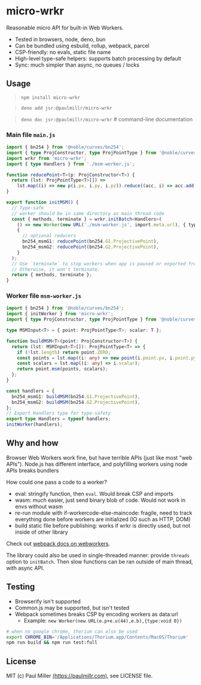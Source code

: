 # micro-wrkr

Reasonable micro API for built-in Web Workers.

- Tested in browsers, node, deno, bun
- Can be bundled using esbuild, rollup, webpack, parcel
- CSP-friendly: no evals, static file name
- High-level type-safe helpers: supports batch processing by default
- Sync: much simpler than async, no queues / locks

## Usage

> `npm install micro-wrkr`

> `deno add jsr:@paulmillr/micro-wrkr`

> `deno doc jsr:@paulmillr/micro-wrkr` # command-line documentation

### Main file `main.js`

```ts
import { bn254 } from '@noble/curves/bn254';
import { type ProjConstructor, type ProjPointType } from '@noble/curves/abstract/weierstrass';
import wrkr from 'micro-wrkr';
import { type Handlers } from './msm-worker.js';

function reducePoint<T>(p: ProjConstructor<T>) {
  return (lst: ProjPointType<T>[]) =>
    lst.map((i) => new p(i.px, i.py, i.pz)).reduce((acc, i) => acc.add(i), p.ZERO);
}

export function initMSM() {
  // Type-safe
  // worker should be in same directory as main thread code
  const { methods, terminate } = wrkr.initBatch<Handlers>(
    () => new Worker(new URL('./msm-worker.js', import.meta.url), { type: 'module' }),
    {
      // optional reducers
      bn254_msmG1: reducePoint(bn254.G1.ProjectivePoint),
      bn254_msmG2: reducePoint(bn254.G2.ProjectivePoint),
    }
  );
  // Use `terminate` to stop workers when app is paused or exported from library.
  // Otherwise, it won't terminate.
  return { methods, terminate };
}
```

### Worker file `msm-worker.js`

```ts
import { bn254 } from '@noble/curves/bn254';
import { initWorker } from 'micro-wrkr';
import { type ProjConstructor, type ProjPointType } from '@noble/curves/abstract/weierstrass';

type MSMInput<T> = { point: ProjPointType<T>; scalar: T };

function buildMSM<T>(point: ProjConstructor<T>) {
  return (lst: MSMInput<T>[]): ProjPointType<T> => {
    if (!lst.length) return point.ZERO;
    const points = lst.map((i: any) => new point(i.point.px, i.point.py, i.point.pz));
    const scalars = lst.map((i: any) => i.scalar);
    return point.msm(points, scalars);
  };
}

const handlers = {
  bn254_msmG1: buildMSM(bn254.G1.ProjectivePoint),
  bn254_msmG2: buildMSM(bn254.G2.ProjectivePoint),
};
// Export Handlers type for type-safety
export type Handlers = typeof handlers;
initWorker(handlers);
```

## Why and how

Browser Web Workers work fine, but have terrible APIs (just like most "web APIs").
Node.js has different interface, and polyfilling workers using node APIs breaks bundlers

How could one pass a code to a worker?

- eval: stringify function, then `eval`. Would break CSP and imports
- wasm: much easier, just send binary blob of code. Would not work in envs without wasm
- re-run module with if-workercode-else-maincode: fragile, need to track everything done before workers are initialized (IO such as HTTP, DOM)
- build static file before publishing: works if wrkr is directly used, but not inside of other library

Check out [webpack docs on webworkers](https://webpack.js.org/guides/web-workers/).

The library could also be used in single-threaded manner: provide `threads` option to `initBatch`.
Then slow functions can be ran outside of main thread, with async API.

## Testing

- Browserify isn't supported
- Common.js may be supported, but isn't tested
- Webpack sometimes breaks CSP by encoding workers as data:url
    - Example: `new Worker(new URL(e.p+e.u(44),e.b),{type:void 0})`


```sh
# when no google chrome, thorium can also be used
export CHROME_BIN='/Applications/Thorium.app/Contents/MacOS/Thorium'
npm run build && npm run test:full
```

## License

MIT (c) Paul Miller [(https://paulmillr.com)](https://paulmillr.com), see LICENSE file.
